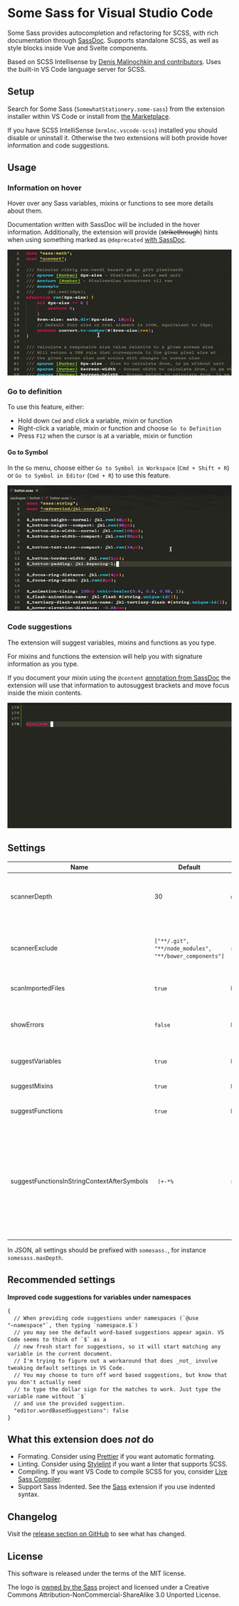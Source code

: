 # Some Sass for Visual Studio Code

Some Sass provides autocompletion and refactoring for SCSS, with rich documentation through [SassDoc](http://sassdoc.com). Supports standalone SCSS, as well as style blocks inside Vue and Svelte components.

Based on SCSS Intellisense by [Denis Malinochkin and contributors](https://github.com/mrmlnc/vscode-scss). Uses the built-in VS Code language server for SCSS.

## Setup

Search for Some Sass (`SomewhatStationery.some-sass`) from the extension installer within VS Code or install from [the Marketplace](https://marketplace.visualstudio.com/items?itemName=SomewhatStationery.some-sass).

If you have SCSS IntelliSense (`mrmlnc.vscode-scss`) installed you should disable or uninstall it. Otherwise the two extensions will both provide hover information and code suggestions.

## Usage

### Information on hover

Hover over any Sass variables, mixins or functions to see more details about them.

Documentation written with SassDoc will be included in the hover information. Additionally, the extension will provide (~~strikethrough~~) hints when using something marked as `@deprecated` [with SassDoc](http://sassdoc.com/annotations/#deprecated).

![](images/sassdoc-hover.gif)

### Go to definition

To use this feature, either:

- Hold down `Cmd` and click a variable, mixin or function
- Right-click a variable, mixin or function and choose `Go to Definition`
- Press `F12` when the cursor is at a variable, mixin or function

#### Go to Symbol

In the `Go` menu, choose either `Go to Symbol in Workspace` (`Cmd + Shift + R`) or `Go to Symbol in Editor` (`Cmd + R`) to use this feature.

![](images/workspace-symbols.gif)

### Code suggestions

The extension will suggest variables, mixins and functions as you type.

For mixins and functions the extension will help you with signature information as you type.

If you document your mixin using the `@content` [annotation from SassDoc](http://sassdoc.com/annotations/#content) the extension will use that information to autosuggest brackets and move focus inside the mixin contents.

![](images/suggestions-mixins.gif)

## Settings


| Name | Default | Type | Description |
|------|---------|------|-------------|
| scannerDepth | 30 | `number` | The maximum number of nested directories to scan. |
| scannerExclude | `["**/.git", "**/node_modules", "**/bower_components"]` | `string[]` | List of [glob](https://github.com/mrmlnc/fast-glob) patterns for directories that are excluded when scanning. |
| scanImportedFiles | `true` | `boolean` | Allows scan imported files. |
| showErrors | `false` | `boolean` | Allows to display parsing errors from the internal scanner. |
| suggestVariables | `true` | `boolean` | Include variables in suggestions. |
| suggestMixins | `true` | `boolean` | Include mixins in suggestions. |
| suggestFunctions | `true` | `boolean` | Include functions in suggestions. |
| suggestFunctionsInStringContextAfterSymbols | ` (+-*%` | `string` | Suggest functions after the specified symbols when in a string context. For example, if you add the `/` symbol to this setting, then `background: url(images/he|)` could suggest a `hello()` function. |

In JSON, all settings should be prefixed with `somesass.`, for instance `somesass.maxDepth`.

## Recommended settings

**Improved code suggestions for variables under namespaces**

```jsonc
{
  // When providing code suggestions under namespaces (`@use "~namespace"`, then typing `namespace.$`)
  // you may see the default word-based suggestions appear again. VS Code seems to think of `$` as a
  // new fresh start for suggestions, so it will start matching any variable in the current document.
  // I'm trying to figure out a workaround that does _not_ involve tweaking default settings in VS Code.
  // You may choose to turn off word based suggestions, but know that you don't actually need
  // to type the dollar sign for the matches to work. Just type the variable name without `$`
  // and use the provided suggestion.
  "editor.wordBasedSuggestions": false
}
```

## What this extension does _not_ do

- Formating. Consider using [Prettier](https://marketplace.visualstudio.com/items?itemName=esbenp.prettier-vscode) if you want automatic formating.
- Linting. Consider using [Stylelint](https://marketplace.visualstudio.com/items?itemName=stylelint.vscode-stylelint) if you want a linter that supports SCSS.
- Compiling. If you want VS Code to compile SCSS for you, consider [Live Sass Compiler](https://marketplace.visualstudio.com/items?itemName=glenn2223.live-sass).
- Support Sass Indented. See the [Sass](https://marketplace.visualstudio.com/items?itemName=Syler.sass-indented) extension if you use indented syntax.

## Changelog

Visit the [release section on GitHub](https://github.com/wkillerud/vscode-scss/releases) to see what has changed.

## License

This software is released under the terms of the MIT license.

The logo is [owned by the Sass](https://sass-lang.com/styleguide/brand) project and licensed under a Creative Commons Attribution-NonCommercial-ShareAlike 3.0 Unported License.
